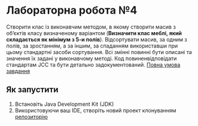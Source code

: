 # Лабораторна робота №4
Створити клас із виконавчим методом, в якому створити масив з об’єктів класу визначеному варіантом (**Визначити клас меблі, який складається як мінімум з 5-и полів**). Відсортувати масив, за одним з полів, за зростанням, а за іншим, за спаданням використавши при цьому стандартні засоби сортування. Всі змінні повинні бути описані та значення їх задані у виконавчому методі. Код повиненвідповідати стандартам JCC та бути детально задокументований.
[Повна умова завдання](https://asdjonok.github.io/OOP-SITE/)
## Як запустити
1. Встановіть Java Development Kit (JDK)
2. Використовуючи ваш IDE, створіть новий проект клонуванням [репозиторію](https://github.com/volkovily/java-sd-labs)

